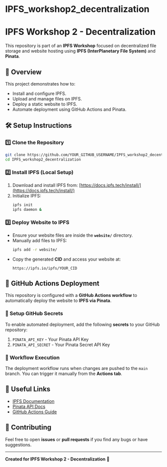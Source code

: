 # IPFS_workshop2_decentralization

# IPFS Workshop 2 - Decentralization

This repository is part of an **IPFS Workshop** focused on decentralized file storage and website hosting using **IPFS (InterPlanetary File System)** and **Pinata**.

## 📌 Overview
This project demonstrates how to:
- Install and configure IPFS.
- Upload and manage files on IPFS.
- Deploy a static website to IPFS.
- Automate deployment using GitHub Actions and Pinata.

## 🛠️ Setup Instructions

### 1️⃣ Clone the Repository
```sh
git clone https://github.com/YOUR_GITHUB_USERNAME/IPFS_workshop2_decentralization.git
cd IPFS_workshop2_decentralization
```

### 2️⃣ Install IPFS (Local Setup)
1. Download and install IPFS from: [https://docs.ipfs.tech/install/](https://docs.ipfs.tech/install/)
2. Initialize IPFS:
   ```sh
   ipfs init
   ipfs daemon &
   ```

### 3️⃣ Deploy Website to IPFS
- Ensure your website files are inside the **`website/`** directory.
- Manually add files to IPFS:
  ```sh
  ipfs add -r website/
  ```
- Copy the generated **CID** and access your website at:
  ```
  https://ipfs.io/ipfs/YOUR_CID
  ```

## 🚀 GitHub Actions Deployment
This repository is configured with a **GitHub Actions workflow** to automatically deploy the website to **IPFS via Pinata**.

### 🔧 Setup GitHub Secrets
To enable automated deployment, add the following **secrets** to your GitHub repository:
1. `PINATA_API_KEY` - Your Pinata API Key
2. `PINATA_API_SECRET` - Your Pinata Secret API Key

### 📜 Workflow Execution
The deployment workflow runs when changes are pushed to the `main` branch. You can trigger it manually from the **Actions tab**.

## 🔗 Useful Links
- [IPFS Documentation](https://docs.ipfs.tech/)
- [Pinata API Docs](https://docs.pinata.cloud/)
- [GitHub Actions Guide](https://docs.github.com/en/actions)

## 🤝 Contributing
Feel free to open **issues** or **pull requests** if you find any bugs or have suggestions.

---

**Created for IPFS Workshop 2 - Decentralization** 🚀

